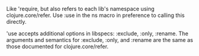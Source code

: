   Like 'require, but also refers to each lib's namespace using
  clojure.core/refer. Use :use in the ns macro in preference to calling
  this directly.

  'use accepts additional options in libspecs: :exclude, :only, :rename.
  The arguments and semantics for :exclude, :only, and :rename are the same
  as those documented for clojure.core/refer.
